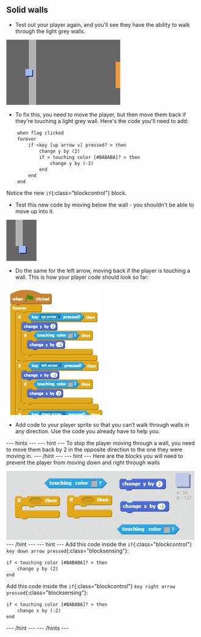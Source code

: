 ## Solid walls

+ Test out your player again, and you'll see they have the ability to walk through the light grey walls.

![screenshot](images/world-walls.png)

+ To fix this, you need to move the player, but then move them back if they're touching a light grey wall. Here's the code you'll need to add:

```blocks
	when flag clicked
	forever
		if <key [up arrow v] pressed? > then
			change y by (2)
			if < touching color [#BABABA]? > then
				change y by (-2)
			end
		end
	end
```

Notice the new `if`{:class="blockcontrol"} block.

+ Test this new code by moving below the wall - you shouldn't be able to move up into it.

![screenshot](images/world-walls-test.png)

+ Do the same for the left arrow, moving back if the player is touching a wall. This is how your player code should look so far:

![screenshot](images/world-wall-code.png)

+ Add code to your player sprite so that you can’t walk through walls in any direction. Use the code you already have to help you.

--- hints ---
--- hint ---
To stop the player moving through a wall, you need to move them back by 2 in the opposite direction to the one they were moving in.
--- /hint ---
--- hint ---
Here are the blocks you will need to prevent the player from moving down and right through walls

![Solid walls hint](images/hint-move-back.png)
--- /hint ---
--- hint ---
Add this code inside the `if`{:class="blockcontrol"} `key down arrow pressed`{:class="blocksensing"}:

```blocks
if < touching color [#BABABA]? > then
	change y by (2)
end
```

Add this code inside the `if`{:class="blockcontrol"} `key right arrow pressed`{:class="blocksensing"}:

```blocks
if < touching color [#BABABA]? > then
	change x by (-2)
end
```

--- /hint ---
--- /hints ---
